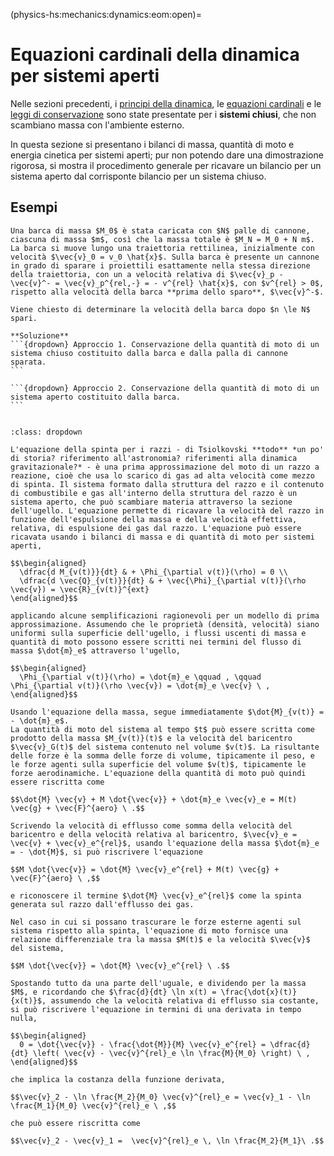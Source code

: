(physics-hs:mechanics:dynamics:eom:open)=
# Equazioni cardinali della dinamica per sistemi aperti

Nelle sezioni precedenti, i [principi della dinamica](physics-hs:mechanics:dynamics:eom), le [equazioni cardinali](physics-hs:mechanics:dynamics:eom) e le [leggi di conservazione](physics-hs:mechanics:dynamics:conservation) sono state presentate per i **sistemi chiusi**, che non scambiano massa con l'ambiente esterno.

In questa sezione si presentano i bilanci di massa, quantità di moto e energia cinetica per sistemi aperti; pur non potendo dare una dimostrazione rigorosa, si mostra il procedimento generale per ricavare un bilancio per un sistema aperto dal corrisponte bilancio per un sistema chiuso.





## Esempi
````{prf:example} Sistemi discreti - Moto di una barca per reazione
Una barca di massa $M_0$ è stata caricata con $N$ palle di cannone, ciascuna di massa $m$, così che la massa totale è $M_N = M_0 + N m$. La barca si muove lungo una traiettoria rettilinea, inizialmente con velocità $\vec{v}_0 = v_0 \hat{x}$. Sulla barca è presente un cannone in grado di sparare i proiettili esattamente nella stessa direzione della traiettoria, con un a velocità relativa di $\vec{v}_p - \vec{v}^- = \vec{v}_p^{rel,-} = - v^{rel} \hat{x}$, con $v^{rel} > 0$, rispetto alla velocità della barca **prima dello sparo**, $\vec{v}^-$.

Viene chiesto di determinare la velocità della barca dopo $n \le N$ spari.

**Soluzione**
```{dropdown} Approccio 1. Conservazione della quantità di moto di un sistema chiuso costituito dalla barca e dalla palla di cannone sparata.
```

```{dropdown} Approccio 2. Conservazione della quantità di moto di un sistema aperto costituito dalla barca.
```

````
```{prf:example} Sistemi discreti - Moto di una giostra per reazione

```
```{prf:example} Sistemi continui - Equazione della spinta per i razzi - Tsiolkovski
:class: dropdown

L'equazione della spinta per i razzi - di Tsiolkovski **todo** *un po' di storia? riferimento all'astronomia? riferimenti alla dinamica gravitazionale?* - è una prima approssimazione del moto di un razzo a reazione, cioè che usa lo scarico di gas ad alta velocità come mezzo di spinta. Il sistema formato dalla struttura del razzo e il contenuto di combustibile e gas all'interno della struttura del razzo è un sistema aperto, che può scambiare materia attraverso la sezione dell'ugello. L'equazione permette di ricavare la velocità del razzo in funzione dell'espulsione della massa e della velocità effettiva, relativa, di espulsione dei gas dal razzo. L'equazione può essere ricavata usando i bilanci di massa e di quantità di moto per sistemi aperti, 

$$\begin{aligned}
  \dfrac{d M_{v(t)}}{dt} & + \Phi_{\partial v(t)}(\rho) = 0 \\
  \dfrac{d \vec{Q}_{v(t)}}{dt} & + \vec{\Phi}_{\partial v(t)}(\rho \vec{v}) = \vec{R}_{v(t)}^{ext}
\end{aligned}$$

applicando alcune semplificazioni ragionevoli per un modello di prima approssimazione. Assumendo che le proprietà (densità, velocità) siano uniformi sulla superficie dell'ugello, i flussi uscenti di massa e quantità di moto possono essere scritti nei termini del flusso di massa $\dot{m}_e$ attraverso l'ugello,

$$\begin{aligned}
  \Phi_{\partial v(t)}(\rho) = \dot{m}_e \qquad , \qquad \Phi_{\partial v(t)}(\rho \vec{v}) = \dot{m}_e \vec{v} \ ,
\end{aligned}$$

Usando l'equazione della massa, segue immediatamente $\dot{M}_{v(t)} = - \dot{m}_e$.
La quantità di moto del sistema al tempo $t$ può essere scritta come prodotto della massa $M_{v(t)}(t)$ e la velocità del baricentro $\vec{v}_G(t)$ del sistema contenuto nel volume $v(t)$. La risultante delle forze è la somma delle forze di volume, tipicamente il peso, e le forze agenti sulla superficie del volume $v(t)$, tipicamente le forze aerodinamiche. L'equazione della quantità di moto può quindi essere riscritta come

$$\dot{M} \vec{v} + M \dot{\vec{v}} + \dot{m}_e \vec{v}_e = M(t) \vec{g} + \vec{F}^{aero} \ .$$

Scrivendo la velocità di efflusso come somma della velocità del baricentro e della velocità relativa al baricentro, $\vec{v}_e = \vec{v} + \vec{v}_e^{rel}$, usando l'equazione della massa $\dot{m}_e = - \dot{M}$, si può riscrivere l'equazione

$$M \dot{\vec{v}} = \dot{M} \vec{v}_e^{rel} + M(t) \vec{g} + \vec{F}^{aero} \ ,$$

e riconoscere il termine $\dot{M} \vec{v}_e^{rel}$ come la spinta generata sul razzo dall'efflusso dei gas.

Nel caso in cui si possano trascurare le forze esterne agenti sul sistema rispetto alla spinta, l'equazione di moto fornisce una relazione differenziale tra la massa $M(t)$ e la velocità $\vec{v}$ del sistema,

$$M \dot{\vec{v}} = \dot{M} \vec{v}_e^{rel} \ .$$

Spostando tutto da una parte dell'uguale, e dividendo per la massa $M$, e ricordando che $\frac{d}{dt} \ln x(t) = \frac{\dot{x}(t)}{x(t)}$, assumendo che la velocità relativa di efflusso sia costante, si può riscrivere l'equazione in termini di una derivata in tempo nulla,

$$\begin{aligned}
  0 = \dot{\vec{v}} - \frac{\dot{M}}{M} \vec{v}_e^{rel} = \dfrac{d}{dt} \left( \vec{v} - \vec{v}^{rel}_e \ln \frac{M}{M_0} \right) \ ,
\end{aligned}$$

che implica la costanza della funzione derivata,

$$\vec{v}_2 - \ln \frac{M_2}{M_0} \vec{v}^{rel}_e = \vec{v}_1 - \ln \frac{M_1}{M_0} \vec{v}^{rel}_e \ ,$$

che può essere riscritta come

$$\vec{v}_2 - \vec{v}_1 =  \vec{v}^{rel}_e \, \ln \frac{M_2}{M_1}\ .$$



```
